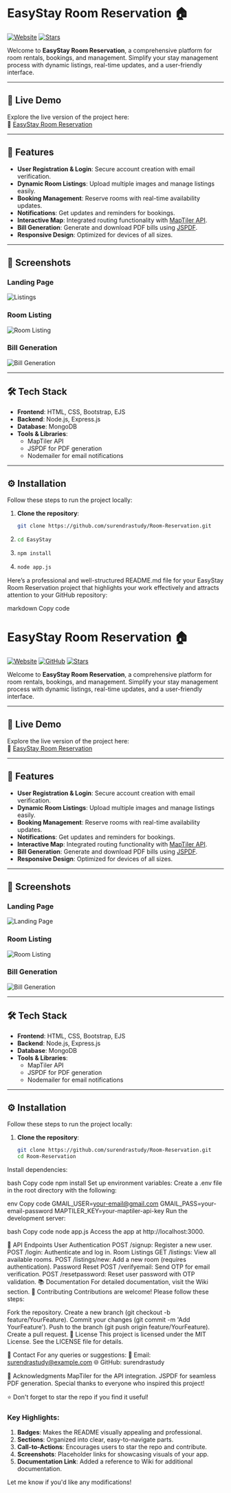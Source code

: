 # EasyStay Room Reservation 🏠

[![Website](https://img.shields.io/website?url=https://room-reservation-f1hy.onrender.com&label=Live%20Demo)](https://room-reservation-f1hy.onrender.com)
[![Stars](https://img.shields.io/github/stars/surendrastudy/Room-Reservation?style=social)](https://github.com/surendrastudy/Room-Reservation/stargazers)

Welcome to **EasyStay Room Reservation**, a comprehensive platform for room rentals, bookings, and management. Simplify your stay management process with dynamic listings, real-time updates, and a user-friendly interface.

---

## 🚀 Live Demo
Explore the live version of the project here:  
🔗 [EasyStay Room Reservation](https://room-reservation-f1hy.onrender.com/)

---

## 🌟 Features
- **User Registration & Login**: Secure account creation with email verification.
- **Dynamic Room Listings**: Upload multiple images and manage listings easily.
- **Booking Management**: Reserve rooms with real-time availability updates.
- **Notifications**: Get updates and reminders for bookings.
- **Interactive Map**: Integrated routing functionality with [MapTiler API](https://www.maptiler.com/).
- **Bill Generation**: Generate and download PDF bills using [JSPDF](https://github.com/parallax/jsPDF).
- **Responsive Design**: Optimized for devices of all sizes.

---

## 📸 Screenshots
### Landing Page  
![Listings](https://res.cloudinary.com/dkiqoznwu/image/upload/v1735740197/wanderlust_DEV/srqgfgzjwnommvk0degi.png)
### Room Listing  
![Room Listing](https://res.cloudinary.com/dkiqoznwu/image/upload/v1735740197/wanderlust_DEV/lnpfrahct11yvditopox.png)

### Bill Generation  
![Bill Generation](https://res.cloudinary.com/dkiqoznwu/image/upload/v1735740198/wanderlust_DEV/lm7lwan80ckqjzj582zu.png)

---

## 🛠️ Tech Stack
- **Frontend**: HTML, CSS, Bootstrap, EJS
- **Backend**: Node.js, Express.js
- **Database**: MongoDB
- **Tools & Libraries**: 
  - MapTiler API
  - JSPDF for PDF generation
  - Nodemailer for email notifications

---

## ⚙️ Installation
Follow these steps to run the project locally:

1. **Clone the repository**:
   ```bash
   git clone https://github.com/surendrastudy/Room-Reservation.git
2. ```bash
   cd EasyStay
3. ```bash
   npm install
4. ```bash
   node app.js


Here’s a professional and well-structured README.md file for your EasyStay Room Reservation project that highlights your work effectively and attracts attention to your GitHub repository:

markdown
Copy code
# EasyStay Room Reservation 🏠

[![Website](https://img.shields.io/website?url=https://room-reservation-f1hy.onrender.com&label=Live%20Demo)](https://room-reservation-f1hy.onrender.com)
[![GitHub](https://img.shields.io/github/license/surendrastudy/Room-Reservation?color=blue&label=License)](https://github.com/surendrastudy/Room-Reservation/blob/main/LICENSE)
[![Stars](https://img.shields.io/github/stars/surendrastudy/Room-Reservation?style=social)](https://github.com/surendrastudy/Room-Reservation/stargazers)

Welcome to **EasyStay Room Reservation**, a comprehensive platform for room rentals, bookings, and management. Simplify your stay management process with dynamic listings, real-time updates, and a user-friendly interface.

---

## 🚀 Live Demo
Explore the live version of the project here:  
🔗 [EasyStay Room Reservation](https://room-reservation-f1hy.onrender.com/)

---

## 🌟 Features
- **User Registration & Login**: Secure account creation with email verification.
- **Dynamic Room Listings**: Upload multiple images and manage listings easily.
- **Booking Management**: Reserve rooms with real-time availability updates.
- **Notifications**: Get updates and reminders for bookings.
- **Interactive Map**: Integrated routing functionality with [MapTiler API](https://www.maptiler.com/).
- **Bill Generation**: Generate and download PDF bills using [JSPDF](https://github.com/parallax/jsPDF).
- **Responsive Design**: Optimized for devices of all sizes.

---

## 📸 Screenshots
### Landing Page  
![Landing Page](https://via.placeholder.com/1000x500?text=Landing+Page)

### Room Listing  
![Room Listing](https://via.placeholder.com/1000x500?text=Room+Listing)

### Bill Generation  
![Bill Generation](https://via.placeholder.com/1000x500?text=Bill+Generation)

---

## 🛠️ Tech Stack
- **Frontend**: HTML, CSS, Bootstrap, EJS
- **Backend**: Node.js, Express.js
- **Database**: MongoDB
- **Tools & Libraries**: 
  - MapTiler API
  - JSPDF for PDF generation
  - Nodemailer for email notifications

---

## ⚙️ Installation
Follow these steps to run the project locally:

1. **Clone the repository**:
   ```bash
   git clone https://github.com/surendrastudy/Room-Reservation.git
   cd Room-Reservation
Install dependencies:

bash
Copy code
npm install
Set up environment variables: Create a .env file in the root directory with the following:

env
Copy code
GMAIL_USER=your-email@gmail.com
GMAIL_PASS=your-email-password
MAPTILER_KEY=your-maptiler-api-key
Run the development server:

bash
Copy code
node app.js
Access the app at http://localhost:3000.

🔗 API Endpoints
User Authentication
POST /signup: Register a new user.
POST /login: Authenticate and log in.
Room Listings
GET /listings: View all available rooms.
POST /listings/new: Add a new room (requires authentication).
Password Reset
POST /verifyemail: Send OTP for email verification.
POST /resetpassword: Reset user password with OTP validation.
📚 Documentation
For detailed documentation, visit the Wiki section.
🤝 Contributing
Contributions are welcome! Please follow these steps:

Fork the repository.
Create a new branch (git checkout -b feature/YourFeature).
Commit your changes (git commit -m 'Add YourFeature').
Push to the branch (git push origin feature/YourFeature).
Create a pull request.
📝 License
This project is licensed under the MIT License. See the LICENSE file for details.

💬 Contact
For any queries or suggestions:
📧 Email: surendrastudy@example.com
🌐 GitHub: surendrastudy

🙌 Acknowledgments
MapTiler for the API integration.
JSPDF for seamless PDF generation.
Special thanks to everyone who inspired this project!


⭐ Don't forget to star the repo if you find it useful!

### Key Highlights:
1. **Badges**: Makes the README visually appealing and professional.
2. **Sections**: Organized into clear, easy-to-navigate parts.
3. **Call-to-Actions**: Encourages users to star the repo and contribute.
4. **Screenshots**: Placeholder links for showcasing visuals of your app.
5. **Documentation Link**: Added a reference to Wiki for additional documentation.

Let me know if you'd like any modifications!



